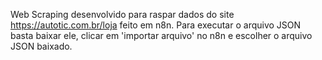 Web Scraping desenvolvido para raspar dados do site https://autotic.com.br/loja feito em n8n.
Para executar o arquivo JSON basta baixar ele, clicar em 'importar arquivo' no n8n e escolher o arquivo JSON baixado.
